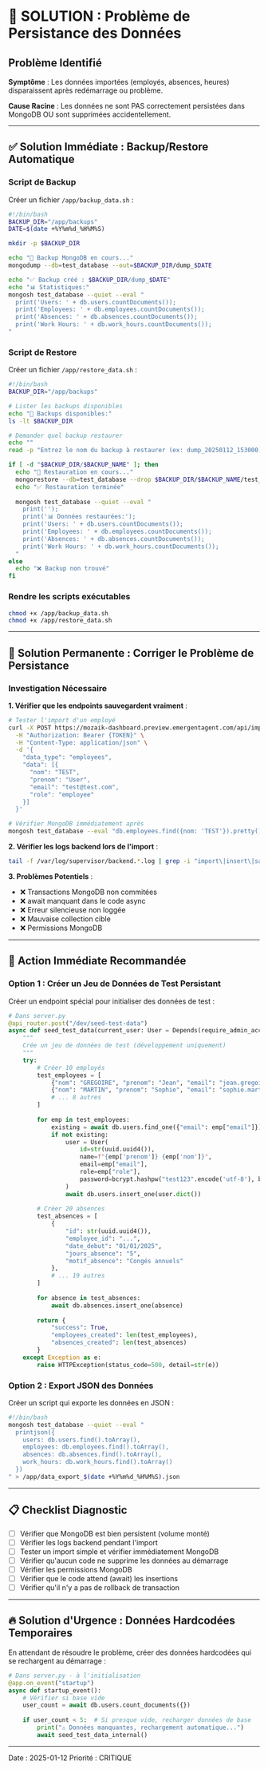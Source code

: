 # 🚨 SOLUTION : Problème de Persistance des Données

## Problème Identifié

**Symptôme** : Les données importées (employés, absences, heures) disparaissent après redémarrage ou problème.

**Cause Racine** : Les données ne sont PAS correctement persistées dans MongoDB OU sont supprimées accidentellement.

---

## ✅ Solution Immédiate : Backup/Restore Automatique

### Script de Backup

Créer un fichier `/app/backup_data.sh` :
```bash
#!/bin/bash
BACKUP_DIR="/app/backups"
DATE=$(date +%Y%m%d_%H%M%S)

mkdir -p $BACKUP_DIR

echo "🔄 Backup MongoDB en cours..."
mongodump --db=test_database --out=$BACKUP_DIR/dump_$DATE

echo "✅ Backup créé : $BACKUP_DIR/dump_$DATE"
echo "📊 Statistiques:"
mongosh test_database --quiet --eval "
  print('Users: ' + db.users.countDocuments());
  print('Employees: ' + db.employees.countDocuments());
  print('Absences: ' + db.absences.countDocuments());
  print('Work Hours: ' + db.work_hours.countDocuments());
"
```

### Script de Restore

Créer un fichier `/app/restore_data.sh` :
```bash
#!/bin/bash
BACKUP_DIR="/app/backups"

# Lister les backups disponibles
echo "📁 Backups disponibles:"
ls -lt $BACKUP_DIR

# Demander quel backup restaurer
echo ""
read -p "Entrez le nom du backup à restaurer (ex: dump_20250112_153000): " BACKUP_NAME

if [ -d "$BACKUP_DIR/$BACKUP_NAME" ]; then
  echo "🔄 Restauration en cours..."
  mongorestore --db=test_database --drop $BACKUP_DIR/$BACKUP_NAME/test_database
  echo "✅ Restauration terminée"
  
  mongosh test_database --quiet --eval "
    print('');
    print('📊 Données restaurées:');
    print('Users: ' + db.users.countDocuments());
    print('Employees: ' + db.employees.countDocuments());
    print('Absences: ' + db.absences.countDocuments());
    print('Work Hours: ' + db.work_hours.countDocuments());
  "
else
  echo "❌ Backup non trouvé"
fi
```

### Rendre les scripts exécutables
```bash
chmod +x /app/backup_data.sh
chmod +x /app/restore_data.sh
```

---

## 🔧 Solution Permanente : Corriger le Problème de Persistance

### Investigation Nécessaire

**1. Vérifier que les endpoints sauvegardent vraiment** :
```bash
# Tester l'import d'un employé
curl -X POST https://mozaik-dashboard.preview.emergentagent.com/api/import/employees \
  -H "Authorization: Bearer {TOKEN}" \
  -H "Content-Type: application/json" \
  -d '{
    "data_type": "employees",
    "data": [{
      "nom": "TEST",
      "prenom": "User",
      "email": "test@test.com",
      "role": "employee"
    }]
  }'

# Vérifier MongoDB immédiatement après
mongosh test_database --eval "db.employees.find({nom: 'TEST'}).pretty()"
```

**2. Vérifier les logs backend lors de l'import** :
```bash
tail -f /var/log/supervisor/backend.*.log | grep -i "import\|insert\|save"
```

**3. Problèmes Potentiels** :
- ❌ Transactions MongoDB non commitées
- ❌ await manquant dans le code async
- ❌ Erreur silencieuse non loggée
- ❌ Mauvaise collection cible
- ❌ Permissions MongoDB

---

## 🎯 Action Immédiate Recommandée

### Option 1 : Créer un Jeu de Données de Test Persistant

Créer un endpoint spécial pour initialiser des données de test :

```python
# Dans server.py
@api_router.post("/dev/seed-test-data")
async def seed_test_data(current_user: User = Depends(require_admin_access)):
    """
    Crée un jeu de données de test (développement uniquement)
    """
    try:
        # Créer 10 employés
        test_employees = [
            {"nom": "GREGOIRE", "prenom": "Jean", "email": "jean.gregoire@test.fr", "role": "employee"},
            {"nom": "MARTIN", "prenom": "Sophie", "email": "sophie.martin@test.fr", "role": "employee"},
            # ... 8 autres
        ]
        
        for emp in test_employees:
            existing = await db.users.find_one({"email": emp["email"]})
            if not existing:
                user = User(
                    id=str(uuid.uuid4()),
                    name=f"{emp['prenom']} {emp['nom']}",
                    email=emp["email"],
                    role=emp["role"],
                    password=bcrypt.hashpw("test123".encode('utf-8'), bcrypt.gensalt()).decode('utf-8')
                )
                await db.users.insert_one(user.dict())
        
        # Créer 20 absences
        test_absences = [
            {
                "id": str(uuid.uuid4()),
                "employee_id": "...",
                "date_debut": "01/01/2025",
                "jours_absence": "5",
                "motif_absence": "Congés annuels"
            },
            # ... 19 autres
        ]
        
        for absence in test_absences:
            await db.absences.insert_one(absence)
        
        return {
            "success": True,
            "employees_created": len(test_employees),
            "absences_created": len(test_absences)
        }
    except Exception as e:
        raise HTTPException(status_code=500, detail=str(e))
```

### Option 2 : Export JSON des Données

Créer un script qui exporte les données en JSON :
```bash
#!/bin/bash
mongosh test_database --quiet --eval "
  printjson({
    users: db.users.find().toArray(),
    employees: db.employees.find().toArray(),
    absences: db.absences.find().toArray(),
    work_hours: db.work_hours.find().toArray()
  })
" > /app/data_export_$(date +%Y%m%d_%H%M%S).json
```

---

## 📋 Checklist Diagnostic

- [ ] Vérifier que MongoDB est bien persistent (volume monté)
- [ ] Vérifier les logs backend pendant l'import
- [ ] Tester un import simple et vérifier immédiatement MongoDB
- [ ] Vérifier qu'aucun code ne supprime les données au démarrage
- [ ] Vérifier les permissions MongoDB
- [ ] Vérifier que le code attend (await) les insertions
- [ ] Vérifier qu'il n'y a pas de rollback de transaction

---

## 🔥 Solution d'Urgence : Données Hardcodées Temporaires

En attendant de résoudre le problème, créer des données hardcodées qui se rechargent au démarrage :

```python
# Dans server.py - à l'initialisation
@app.on_event("startup")
async def startup_event():
    # Vérifier si base vide
    user_count = await db.users.count_documents({})
    
    if user_count < 5:  # Si presque vide, recharger données de base
        print("⚠️ Données manquantes, rechargement automatique...")
        await seed_test_data_internal()
```

---

Date : 2025-01-12
Priorité : CRITIQUE
